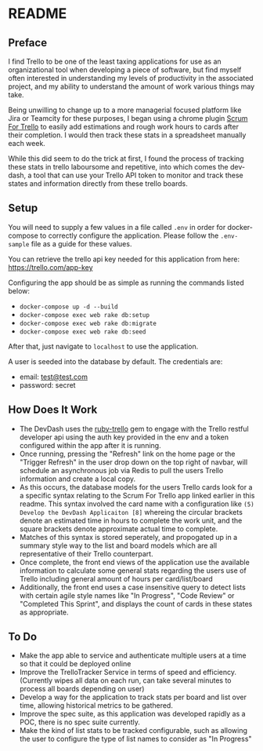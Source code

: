 # README

## Preface

I find Trello to be one of the least taxing applications for use as an organizational tool when developing a piece of software, but find myself often interested in understanding my levels of productivity in the associated project, and my ability to understand the amount of work various things may take.

Being unwilling to change up to a more managerial focused platform like Jira or Teamcity for these purposes, I began using a chrome plugin [Scrum For Trello](https://chrome.google.com/webstore/detail/scrum-for-trello/jdbcdblgjdpmfninkoogcfpnkjmndgje) to easily add estimations and rough work hours to cards after their completion. I would then track these stats in a spreadsheet manually each week.

While this did seem to do the trick at first, I found the process of tracking these stats in trello laboursome and repetitive, into which comes the dev-dash, a tool that can use your Trello API token to monitor and track these states and information directly from these trello boards.


## Setup
You will need to supply a few values in a file called `.env` in order for docker-compose to correctly configure the application. Please follow the `.env-sample` file as a guide for these values.

You can retrieve the trello api key needed for this application from here: https://trello.com/app-key

Configuring the app should be as simple as running the commands listed below:

  - `docker-compose up -d --build`
  - `docker-compose exec web rake db:setup`
  - `docker-compose exec web rake db:migrate`
  - `docker-compose exec web rake db:seed`

After that, just navigate to `localhost` to use the application.

A user is seeded into the database by default. The credentials are:
  - email: test@test.com
  - password: secret

## How Does It Work
  - The DevDash uses the [ruby-trello](https://github.com/jeremytregunna/ruby-trello) gem to engage with the Trello restful developer api using the auth key provided in the env and a token configured within the app after it is running.
  - Once running, pressing the "Refresh" link on the home page or the "Trigger Refresh" in the user drop down on the top right of navbar, will schedule an asynchronous job via Redis to pull the users Trello information and create a local copy.
  - As this occurs, the database models for the users Trello cards look for a a specific syntax relating to the Scrum For Trello app linked earlier in this readme. This syntax involved the card name with a configuration like `(5) Develop the DevDash Applicaiton [8]` whereing the circular brackets denote an estimated time in hours to complete the work unit, and the square brackets denote approximate actual time to complete.
  - Matches of this syntax is stored seperately, and propogated up in a summary style way to the list and board models which are all representative of their Trello counterpart.
  - Once complete, the front end views of the application use the available information to calculate some general stats regarding the users use of Trello including general amount of hours per card/list/board
  - Additionally, the front end uses a case insensitive query to detect lists with certain agile style names like "In Progress", "Code Review" or "Completed This Sprint", and displays the count of cards in these states as appropriate.

## To Do
- Make the app able to service and authenticate multiple users at a time so that it could be deployed online
- Improve the TrelloTracker Service in terms of speed and efficiency. (Currently wipes all data on each run, can take several minutes to process all boards depending on user)
- Develop a way for the application to track stats per board and list over time, allowing historical metrics to be gathered.
- Improve the spec suite, as this application was developed rapidly as a POC, there is no spec suite currently.
- Make the kind of list stats to be tracked configurable, such as allowing the user to configure the type of list names to consider as "In Progress"

